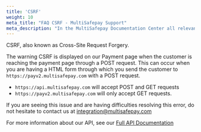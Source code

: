 ```yaml
---
title: 'CSRF'
weight: 10
meta_title: "FAQ CSRF - MultiSafepay Support"
meta_description: "In the MultiSafepay Documentation Center all relevant information regarding our Plugins and API. As well as Support pages for Payment Method, Tools and General Questions. You can also find the contact details of our Support Team and Integration Team."
---
```


CSRF, also known as Cross-Site Request Forgery.
 
The warning CSRF is displayed on our Payment page when the customer is reaching the payment page through a POST request.
This can occur when you are having a HTML form through which you send the customer to `https://payv2.multisafepay.com` with a POST request.
 
* `https://api.multisafepay.com` will accept POST and GET requests
* `https://payv2.multisafepay.com` will only accept GET requests.
 
If you are seeing this issue and are having difficulties resolving this error, do not hesitate to contact us at <integration@multisafepay.com>

For more information about our API, see our [Full API Documentation](/api/)

